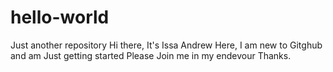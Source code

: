 # hello-world
Just another repository
Hi there,
It's Issa Andrew Here, I am new to Gitghub and am Just getting started
Please Join me in my endevour
Thanks.
